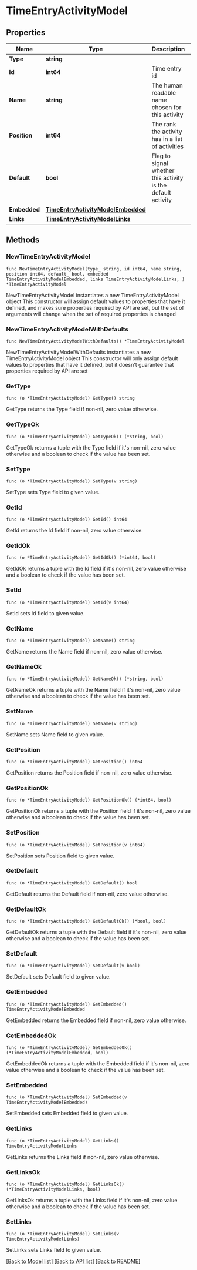 # TimeEntryActivityModel

## Properties

Name | Type | Description | Notes
------------ | ------------- | ------------- | -------------
**Type** | **string** |  | 
**Id** | **int64** | Time entry id | 
**Name** | **string** | The human readable name chosen for this activity | 
**Position** | **int64** | The rank the activity has in a list of activities | 
**Default** | **bool** | Flag to signal whether this activity is the default activity | 
**Embedded** | [**TimeEntryActivityModelEmbedded**](TimeEntryActivityModelEmbedded.md) |  | 
**Links** | [**TimeEntryActivityModelLinks**](TimeEntryActivityModelLinks.md) |  | 

## Methods

### NewTimeEntryActivityModel

`func NewTimeEntryActivityModel(type_ string, id int64, name string, position int64, default_ bool, embedded TimeEntryActivityModelEmbedded, links TimeEntryActivityModelLinks, ) *TimeEntryActivityModel`

NewTimeEntryActivityModel instantiates a new TimeEntryActivityModel object
This constructor will assign default values to properties that have it defined,
and makes sure properties required by API are set, but the set of arguments
will change when the set of required properties is changed

### NewTimeEntryActivityModelWithDefaults

`func NewTimeEntryActivityModelWithDefaults() *TimeEntryActivityModel`

NewTimeEntryActivityModelWithDefaults instantiates a new TimeEntryActivityModel object
This constructor will only assign default values to properties that have it defined,
but it doesn't guarantee that properties required by API are set

### GetType

`func (o *TimeEntryActivityModel) GetType() string`

GetType returns the Type field if non-nil, zero value otherwise.

### GetTypeOk

`func (o *TimeEntryActivityModel) GetTypeOk() (*string, bool)`

GetTypeOk returns a tuple with the Type field if it's non-nil, zero value otherwise
and a boolean to check if the value has been set.

### SetType

`func (o *TimeEntryActivityModel) SetType(v string)`

SetType sets Type field to given value.


### GetId

`func (o *TimeEntryActivityModel) GetId() int64`

GetId returns the Id field if non-nil, zero value otherwise.

### GetIdOk

`func (o *TimeEntryActivityModel) GetIdOk() (*int64, bool)`

GetIdOk returns a tuple with the Id field if it's non-nil, zero value otherwise
and a boolean to check if the value has been set.

### SetId

`func (o *TimeEntryActivityModel) SetId(v int64)`

SetId sets Id field to given value.


### GetName

`func (o *TimeEntryActivityModel) GetName() string`

GetName returns the Name field if non-nil, zero value otherwise.

### GetNameOk

`func (o *TimeEntryActivityModel) GetNameOk() (*string, bool)`

GetNameOk returns a tuple with the Name field if it's non-nil, zero value otherwise
and a boolean to check if the value has been set.

### SetName

`func (o *TimeEntryActivityModel) SetName(v string)`

SetName sets Name field to given value.


### GetPosition

`func (o *TimeEntryActivityModel) GetPosition() int64`

GetPosition returns the Position field if non-nil, zero value otherwise.

### GetPositionOk

`func (o *TimeEntryActivityModel) GetPositionOk() (*int64, bool)`

GetPositionOk returns a tuple with the Position field if it's non-nil, zero value otherwise
and a boolean to check if the value has been set.

### SetPosition

`func (o *TimeEntryActivityModel) SetPosition(v int64)`

SetPosition sets Position field to given value.


### GetDefault

`func (o *TimeEntryActivityModel) GetDefault() bool`

GetDefault returns the Default field if non-nil, zero value otherwise.

### GetDefaultOk

`func (o *TimeEntryActivityModel) GetDefaultOk() (*bool, bool)`

GetDefaultOk returns a tuple with the Default field if it's non-nil, zero value otherwise
and a boolean to check if the value has been set.

### SetDefault

`func (o *TimeEntryActivityModel) SetDefault(v bool)`

SetDefault sets Default field to given value.


### GetEmbedded

`func (o *TimeEntryActivityModel) GetEmbedded() TimeEntryActivityModelEmbedded`

GetEmbedded returns the Embedded field if non-nil, zero value otherwise.

### GetEmbeddedOk

`func (o *TimeEntryActivityModel) GetEmbeddedOk() (*TimeEntryActivityModelEmbedded, bool)`

GetEmbeddedOk returns a tuple with the Embedded field if it's non-nil, zero value otherwise
and a boolean to check if the value has been set.

### SetEmbedded

`func (o *TimeEntryActivityModel) SetEmbedded(v TimeEntryActivityModelEmbedded)`

SetEmbedded sets Embedded field to given value.


### GetLinks

`func (o *TimeEntryActivityModel) GetLinks() TimeEntryActivityModelLinks`

GetLinks returns the Links field if non-nil, zero value otherwise.

### GetLinksOk

`func (o *TimeEntryActivityModel) GetLinksOk() (*TimeEntryActivityModelLinks, bool)`

GetLinksOk returns a tuple with the Links field if it's non-nil, zero value otherwise
and a boolean to check if the value has been set.

### SetLinks

`func (o *TimeEntryActivityModel) SetLinks(v TimeEntryActivityModelLinks)`

SetLinks sets Links field to given value.



[[Back to Model list]](../README.md#documentation-for-models) [[Back to API list]](../README.md#documentation-for-api-endpoints) [[Back to README]](../README.md)


